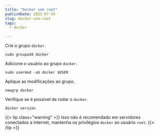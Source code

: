 ```yaml
---
title: "Docker sem root"
publishDate: 2022-07-30
slug: docker-sem-root
tags:
  - docker

---
```


Crie o grupo `docker`.

```shell
sudo groupadd docker
```

Adicione o usuário ao grupo `docker`.

```shell
sudo usermod -aG docker $USER
```

Aplique as modificações ao grupo.

```shell
newgrp docker
```

Verifique se é possível de rodar o `docker`.

```shell
docker version
```

{{< tip class="warning" >}}
Isso não é recomendado em servidores conectados a internet, mantenha os privilégios `docker` ao usuário `root`.
{{< /tip >}}

